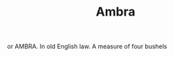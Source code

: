 ---
title: Ambra
permalink: "/definitions/ambra.html"
body: or AMBRA. In old English law. A measure of four bushels
published_at: '2018-07-07'
layout: post
---